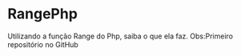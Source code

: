 RangePhp
========

Utilizando a função Range do Php, saiba o que ela faz. 
Obs:Primeiro repositório no GitHub
